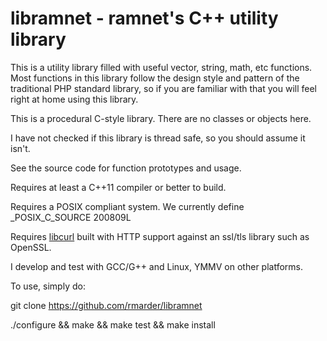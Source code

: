 # libramnet - ramnet's C++ utility library

This is a utility library filled with useful vector, string, math, etc functions.
Most functions in this library follow the design style and pattern of the traditional PHP standard library, 
so if you are familiar with that you will feel right at home using this library.

This is a procedural C-style library. There are no classes or objects here.

I have not checked if this library is thread safe, so you should assume it isn't.

See the source code for function prototypes and usage.

Requires at least a C++11 compiler or better to build.

Requires a POSIX compliant system. We currently define _POSIX_C_SOURCE 200809L

Requires [libcurl] built with HTTP support against an ssl/tls library such as OpenSSL.

I develop and test with GCC/G++ and Linux, YMMV on other platforms.

To use, simply do:

git clone https://github.com/rmarder/libramnet

./configure && make && make test && make install

[libcurl]: <https://curl.se/libcurl/>
